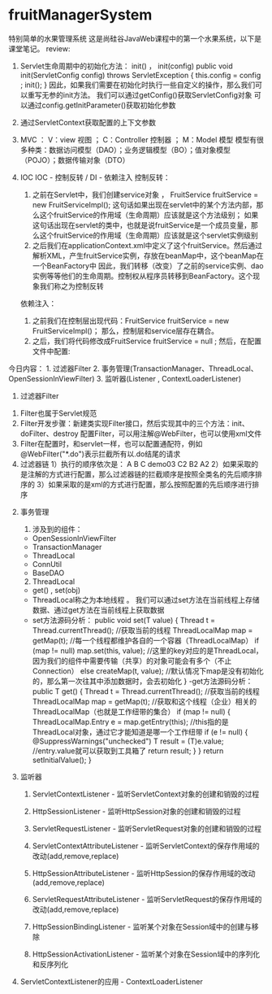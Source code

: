# fruitManagerSystem
特别简单的水果管理系统
这是尚硅谷JavaWeb课程中的第一个水果系统，以下是课堂笔记。
review:
1. Servlet生命周期中的初始化方法： init() ， init(config)
   public void init(ServletConfig config) throws ServletException {
        this.config = config ;
        init();
   }
   因此，如果我们需要在初始化时执行一些自定义的操作，那么我们可以重写无参的init方法。
   我们可以通过getConfig()获取ServletConfig对象
   可以通过config.getInitParameter()获取初始化参数

2. 通过ServletContext获取配置的上下文参数

3. MVC ： V：view 视图 ； C：Controller 控制器  ； M：Model 模型
   模型有很多种类：数据访问模型（DAO）；业务逻辑模型（BO）；值对象模型（POJO）；数据传输对象（DTO）

4. IOC
    IOC - 控制反转 / DI - 依赖注入
    控制反转：
    1) 之前在Servlet中，我们创建service对象 ， FruitService fruitService = new FruitServiceImpl();
       这句话如果出现在servlet中的某个方法内部，那么这个fruitService的作用域（生命周期）应该就是这个方法级别；
       如果这句话出现在servlet的类中，也就是说fruitService是一个成员变量，那么这个fruitService的作用域（生命周期）应该就是这个servlet实例级别
    2) 之后我们在applicationContext.xml中定义了这个fruitService。然后通过解析XML，产生fruitService实例，存放在beanMap中，这个beanMap在一个BeanFactory中
       因此，我们转移（改变）了之前的service实例、dao实例等等他们的生命周期。控制权从程序员转移到BeanFactory。这个现象我们称之为控制反转

    依赖注入：
    1) 之前我们在控制层出现代码：FruitService fruitService = new FruitServiceImpl()；
       那么，控制层和service层存在耦合。
    2) 之后，我们将代码修改成FruitService fruitService = null ;
       然后，在配置文件中配置:
       <bean id="fruit" class="FruitController">
            <property name="fruitService" ref="fruitService"/>
       </bean>

今日内容：
    1. 过滤器Filter
    2. 事务管理(TransactionManager、ThreadLocal、OpenSessionInViewFilter)
    3. 监听器(Listener , ContextLoaderListener)

1. 过滤器Filter
1) Filter也属于Servlet规范
2) Filter开发步骤：新建类实现Filter接口，然后实现其中的三个方法：init、doFilter、destroy
   配置Filter，可以用注解@WebFilter，也可以使用xml文件 <filter> <filter-mapping>
3) Filter在配置时，和servlet一样，也可以配置通配符，例如 @WebFilter("*.do")表示拦截所有以.do结尾的请求
4) 过滤器链
   1）执行的顺序依次是： A B C demo03 C2 B2 A2
   2）如果采取的是注解的方式进行配置，那么过滤器链的拦截顺序是按照全类名的先后顺序排序的
   3）如果采取的是xml的方式进行配置，那么按照配置的先后顺序进行排序

2. 事务管理
   1) 涉及到的组件：
     - OpenSessionInViewFilter
     - TransactionManager
     - ThreadLocal
     - ConnUtil
     - BaseDAO

   2) ThreadLocal
     - get() , set(obj)
     - ThreadLocal称之为本地线程 。 我们可以通过set方法在当前线程上存储数据、通过get方法在当前线程上获取数据
     - set方法源码分析：
     public void set(T value) {
         Thread t = Thread.currentThread(); //获取当前的线程
         ThreadLocalMap map = getMap(t);    //每一个线程都维护各自的一个容器（ThreadLocalMap）
         if (map != null)
             map.set(this, value);          //这里的key对应的是ThreadLocal，因为我们的组件中需要传输（共享）的对象可能会有多个（不止Connection）
         else
             createMap(t, value);           //默认情况下map是没有初始化的，那么第一次往其中添加数据时，会去初始化
     }
     -get方法源码分析：
     public T get() {
         Thread t = Thread.currentThread(); //获取当前的线程
         ThreadLocalMap map = getMap(t);    //获取和这个线程（企业）相关的ThreadLocalMap（也就是工作纽带的集合）
         if (map != null) {
             ThreadLocalMap.Entry e = map.getEntry(this);   //this指的是ThreadLocal对象，通过它才能知道是哪一个工作纽带
             if (e != null) {
                 @SuppressWarnings("unchecked")
                 T result = (T)e.value;     //entry.value就可以获取到工具箱了
                 return result;
             }
         }
         return setInitialValue();
     }
3. 监听器
    1) ServletContextListener - 监听ServletContext对象的创建和销毁的过程
    2) HttpSessionListener - 监听HttpSession对象的创建和销毁的过程
    3) ServletRequestListener - 监听ServletRequest对象的创建和销毁的过程

    4) ServletContextAttributeListener - 监听ServletContext的保存作用域的改动(add,remove,replace)
    5) HttpSessionAttributeListener - 监听HttpSession的保存作用域的改动(add,remove,replace)
    6) ServletRequestAttributeListener - 监听ServletRequest的保存作用域的改动(add,remove,replace)

    7) HttpSessionBindingListener - 监听某个对象在Session域中的创建与移除
    8) HttpSessionActivationListener - 监听某个对象在Session域中的序列化和反序列化

4. ServletContextListener的应用 - ContextLoaderListener













